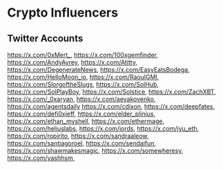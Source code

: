 # Crypto Influencers

## Twitter Accounts

<https://x.com/0xMert_>,
<https://x.com/100xgemfinder>,
<https://x.com/AndyAyrey>,
<https://x.com/Atitty>,
<https://x.com/DegenerateNews>,
<https://x.com/EasyEatsBodega>,
<https://x.com/HelloMoon_io>,
<https://x.com/RaoulGMI>,
<https://x.com/SlorgoftheSlugs>,
<https://x.com/SolHub>,
<https://x.com/SolPlayBoy>,
<https://x.com/Solstice>,
<https://x.com/ZachXBT>,
<https://x.com/_0xaryan>,
<https://x.com/aeyakovenko>,
<https://x.com/agentsdaily>
<https://x.com/cdixon>,
<https://x.com/deepfates>,
<https://x.com/defi0xjeff>,
<https://x.com/elder_plinius>,
<https://x.com/ethan_myshell>,
<https://x.com/ethermage>,
<https://x.com/heliuslabs>,
<https://x.com/jords>,
<https://x.com/jyu_eth>,
<https://x.com/ropirito>,
<https://x.com/sandraaleow>,
<https://x.com/santiagoroel>,
<https://x.com/sendaifun>,
<https://x.com/shawmakesmagic>,
<https://x.com/somewheresy>,
<https://x.com/yashhsm>,
